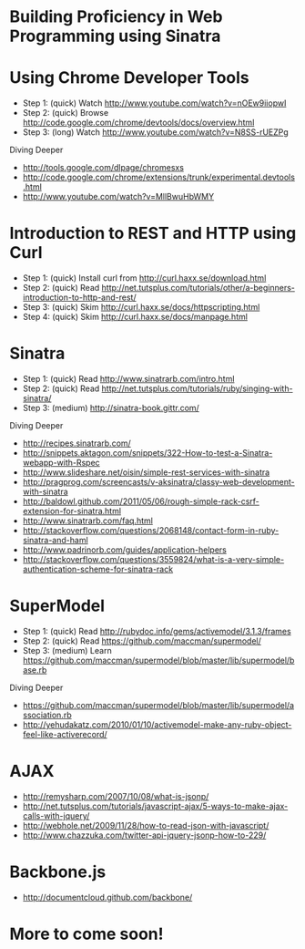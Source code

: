 
# Building Proficiency in Web Programming using Sinatra

# Using Chrome Developer Tools

* Step 1: (quick) Watch http://www.youtube.com/watch?v=nOEw9iiopwI
* Step 2: (quick) Browse http://code.google.com/chrome/devtools/docs/overview.html
* Step 3: (long) Watch http://www.youtube.com/watch?v=N8SS-rUEZPg

Diving Deeper

* http://tools.google.com/dlpage/chromesxs
* http://code.google.com/chrome/extensions/trunk/experimental.devtools.html
* http://www.youtube.com/watch?v=MllBwuHbWMY

# Introduction to REST and HTTP using Curl

* Step 1: (quick) Install curl from http://curl.haxx.se/download.html
* Step 2: (quick) Read http://net.tutsplus.com/tutorials/other/a-beginners-introduction-to-http-and-rest/
* Step 3: (quick) Skim http://curl.haxx.se/docs/httpscripting.html
* Step 4: (quick) Skim http://curl.haxx.se/docs/manpage.html

# Sinatra

* Step 1: (quick) Read http://www.sinatrarb.com/intro.html
* Step 2: (quick) Read http://net.tutsplus.com/tutorials/ruby/singing-with-sinatra/
* Step 3: (medium) http://sinatra-book.gittr.com/

Diving Deeper

* http://recipes.sinatrarb.com/
* http://snippets.aktagon.com/snippets/322-How-to-test-a-Sinatra-webapp-with-Rspec
* http://www.slideshare.net/oisin/simple-rest-services-with-sinatra
* http://pragprog.com/screencasts/v-aksinatra/classy-web-development-with-sinatra
* http://baldowl.github.com/2011/05/06/rough-simple-rack-csrf-extension-for-sinatra.html
* http://www.sinatrarb.com/faq.html
* http://stackoverflow.com/questions/2068148/contact-form-in-ruby-sinatra-and-haml
* http://www.padrinorb.com/guides/application-helpers
* http://stackoverflow.com/questions/3559824/what-is-a-very-simple-authentication-scheme-for-sinatra-rack

# SuperModel

* Step 1: (quick) Read http://rubydoc.info/gems/activemodel/3.1.3/frames
* Step 2: (quick) Read https://github.com/maccman/supermodel/
* Step 3: (medium) Learn https://github.com/maccman/supermodel/blob/master/lib/supermodel/base.rb

Diving Deeper

* https://github.com/maccman/supermodel/blob/master/lib/supermodel/association.rb
* http://yehudakatz.com/2010/01/10/activemodel-make-any-ruby-object-feel-like-activerecord/

# AJAX

* http://remysharp.com/2007/10/08/what-is-jsonp/
* http://net.tutsplus.com/tutorials/javascript-ajax/5-ways-to-make-ajax-calls-with-jquery/
* http://webhole.net/2009/11/28/how-to-read-json-with-javascript/
* http://www.chazzuka.com/twitter-api-jquery-jsonp-how-to-229/

# Backbone.js

* http://documentcloud.github.com/backbone/

# More to come soon!